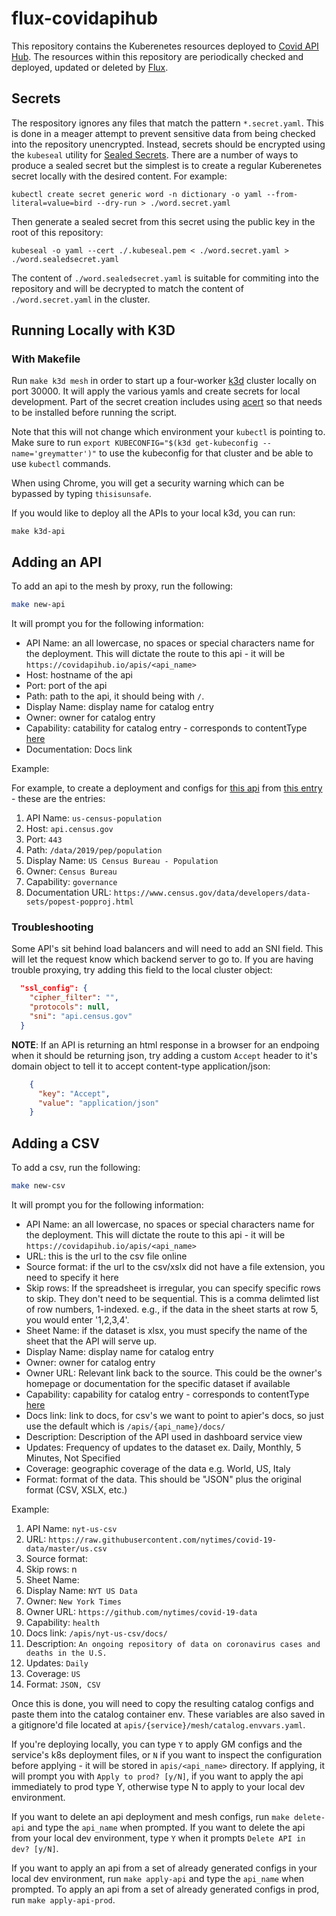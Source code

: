 # flux-covidapihub
This repository contains the Kuberenetes resources deployed to [Covid API Hub](https://covidapihub.io). The resources within this repository are periodically checked and deployed, updated or deleted by [Flux](https://docs.fluxcd.io/en/1.18.0/).

## Secrets
The respository ignores any files that match the pattern `*.secret.yaml`. This is done in a meager attempt to prevent sensitive data from being checked into the repository unencrypted. Instead, secrets should be encrypted using the `kubeseal` utility for [Sealed Secrets](https://github.com/bitnami-labs/sealed-secrets). There are a number of ways to produce a sealed secret but the simplest is to create a regular Kuberenetes secret locally with the desired content.  For example:

```
kubectl create secret generic word -n dictionary -o yaml --from-literal=value=bird --dry-run > ./word.secret.yaml
```

Then generate a sealed secret from this secret using the public key in the root of this repository:

```
kubeseal -o yaml --cert ./.kubeseal.pem < ./word.secret.yaml > ./word.sealedsecret.yaml
```

The content of `./word.sealedsecret.yaml` is suitable for commiting into the repository and will be decrypted to match the content of `./word.secret.yaml` in the cluster.

## Running Locally with K3D

### With Makefile

Run `make k3d mesh` in order to start up a four-worker [k3d](https://github.com/rancher/k3d) cluster locally on port 30000.  It will apply the various yamls and create secrets for local development.  Part of the secret creation includes using [acert](https://github.com/deciphernow/acert) so that needs to be installed before running the script.

Note that this will not change which environment your `kubectl` is pointing to. Make sure to run `export KUBECONFIG="$(k3d get-kubeconfig --name='greymatter')"` to use the kubeconfig for that cluster and be able to use `kubectl` commands.

When using Chrome, you will get a security warning which can be bypassed by typing `thisisunsafe`.

If you would like to deploy all the APIs to your local k3d, you can run:

```
make k3d-api
```

## Adding an API

To add an api to the mesh by proxy, run the following:

```bash
make new-api
```

It will prompt you for the following information:

- API Name: an all lowercase, no spaces or special characters name for the deployment. This will dictate the route to this api - it will be `https://covidapihub.io/apis/<api_name>`
- Host: hostname of the api
- Port: port of the api
- Path: path to the api, it should being with `/`.
- Display Name: display name for catalog entry
- Owner: owner for catalog entry
- Capability: catability for catalog entry - corresponds to contentType [here](https://github.com/greymatter-io/covidapihub-site/blob/master/public/mock.json)
- Documentation: Docs link

Example:

For example, to create a deployment and configs for [this api](https://api.census.gov/data/2019/pep/population) from [this entry](https://github.com/greymatter-io/covidapihub-site/blob/7f1eb7fff72f77ccf9389bfac5c2bded889b9d55/public/mock.json#L203-L224) - these are the entries:

1. API Name: `us-census-population`
2. Host: `api.census.gov`
3. Port: `443`
4. Path: `/data/2019/pep/population`
5. Display Name: `US Census Bureau - Population`
6. Owner: `Census Bureau`
7. Capability: `governance`
8. Documentation URL: `https://www.census.gov/data/developers/data-sets/popest-popproj.html`

### Troubleshooting


Some API's sit behind load balancers and will need to add an SNI field. This will let the request know which backend server to go to. If you are having trouble proxying, try adding this field to the local cluster object:

```json
  "ssl_config": {
    "cipher_filter": "",
    "protocols": null,
    "sni": "api.census.gov"
  }
```

**NOTE**: If an API is returning an html response in a browser for an endpoing when it should be returning json, try adding a custom `Accept` header to it's domain object to tell it to accept content-type application/json:

```json
    {
      "key": "Accept",
      "value": "application/json"
    }
```

## Adding a CSV

To add a csv, run the following:

```bash
make new-csv
```

It will prompt you for the following information:

- API Name: an all lowercase, no spaces or special characters name for the deployment. This will dictate the route to this api - it will be `https://covidapihub.io/apis/<api_name>`
- URL: this is the url to the csv file online
- Source format: if the url to the csv/xslx did not have a file extension, you need to specify it here
- Skip rows: If the spreadsheet is irregular, you can specify specific rows to skip. They don't need to be sequential. This is a comma delimted list of row numbers, 1-indexed. e.g., if the data in the sheet starts at row 5, you would enter '1,2,3,4'.
- Sheet Name: if the dataset is xlsx, you must specify the name of the sheet that the API will serve up.
- Display Name: display name for catalog entry
- Owner: owner for catalog entry
- Owner URL: Relevant link back to the source. This could be the owner's homepage or documentation for the specific dataset if available
- Capability: capability for catalog entry - corresponds to contentType [here](https://github.com/greymatter-io/covidapihub-site/blob/master/public/mock.json)
- Docs link: link to docs, for csv's we want to point to apier's docs, so just use the default which is `/apis/{api_name}/docs/`
- Description: Description of the API used in dashboard service view
- Updates: Frequency of updates to the dataset ex. Daily, Monthly, 5 Minutes, Not Specified
- Coverage: geographic coverage of the data e.g. World, US, Italy
- Format: format of the data. This should be "JSON" plus the original format (CSV, XSLX, etc.)
  
Example:

1. API Name: `nyt-us-csv`
2. URL: `https://raw.githubusercontent.com/nytimes/covid-19-data/master/us.csv`
3. Source format:
4. Skip rows: n
5. Sheet Name: 
6. Display Name: `NYT US Data`
7. Owner: `New York Times`
8. Owner URL: `https://github.com/nytimes/covid-19-data`
9. Capability: `health`
10. Docs link: `/apis/nyt-us-csv/docs/`
11. Description: `An ongoing repository of data on coronavirus cases and deaths in the U.S.`
12. Updates: `Daily`
13. Coverage: `US`
14. Format: `JSON, CSV`
  
Once this is done, you will need to copy the resulting catalog configs and paste them into the catalog container env. These variables are also saved in a gitignore'd file located at `apis/{service}/mesh/catalog.envvars.yaml`.

If you're deploying locally, you can type `Y` to apply GM configs and the service's k8s deployment files, or `N` if you want to inspect the configuration before applying - it will be stored in `apis/<api_name>` directory. If applying, it will prompt you with `Apply to prod? [y/N]`, if you want to apply the api immediately to prod type Y, otherwise type N to apply to your local dev environment.

If you want to delete an api deployment and mesh configs, run `make delete-api` and type the `api_name` when prompted. If you want to delete the api from your local dev environment, type `Y` when it prompts `Delete API in dev? [y/N]`.

If you want to apply an api from a set of already generated configs in your local dev environment, run `make apply-api` and type the `api_name` when prompted.  To apply an api from a set of already generated configs in prod, run `make apply-api-prod`.
